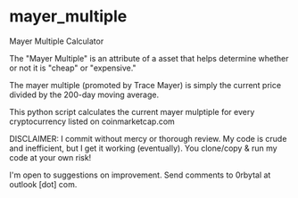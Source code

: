 # mayer_multiple
Mayer Multiple Calculator

The "Mayer Multiple" is an attribute of a asset that helps determine whether or not it is "cheap" or "expensive."

The mayer multiple (promoted by Trace Mayer) is simply the current price divided by the 200-day moving average.

This python script calculates the current mayer mulptiple for every cryptocurrency listed on coinmarketcap.com

DISCLAIMER: I commit without mercy or thorough review. My code is crude and inefficient, but I get it working (eventually). You clone/copy & run my code at your own risk!

I'm open to suggestions on improvement. Send comments to 0rbytal at outlook [dot] com.
